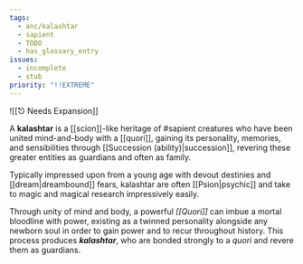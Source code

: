 ```yaml
---
tags:
  - anc/kalashtar
  - sapient
  - TODO
  - has_glossary_entry
issues:
  - incomplete
  - stub
priority: "!!EXTREME"
---
```


![[⎋ Needs Expansion]]

A **kalashtar** is a [[scion]]-like heritage of #sapient creatures who have been united mind-and-body with a [[quori]], gaining its personality, memories, and sensibilities through [[Succession (ability)|succession]], revering these greater entities as guardians and often as family.

Typically impressed upon from a young age with devout destinies and [[dream|dreambound]] fears, kalashtar are often [[Psion|psychic]] and take to magic and magical research impressively easily.

Through unity of mind and body, a powerful *[[Quori]]* can imbue a mortal bloodline with power, existing as a twinned personality alongside any newborn soul in order to gain power and to recur throughout history. This process produces ***kalashtar***, who are bonded strongly to a *quori* and revere them as guardians.